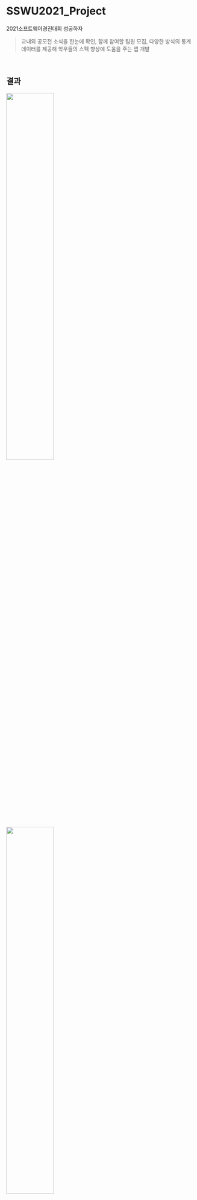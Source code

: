 # SSWU2021_Project
2021소프트웨어경진대회 성공하자

> 교내외 공모전 소식을 한눈에 확인, 함께 참여할 팀원 모집, 다양한 방식의 통계 데이터를 제공해 학우들의 스펙 향상에 도움을 주는 앱 개발
</br>

## 결과

<img src="https://user-images.githubusercontent.com/77660379/168833273-0611bca5-a598-4688-851e-795b0a032929.gif" width="50%" align="left"/>
<img src="https://user-images.githubusercontent.com/77660379/168833432-62db5028-4c76-4e9b-89f0-d58a22a10d00.gif" width="50%" align="center"/>
<img src="https://user-images.githubusercontent.com/77660379/168833557-5b9d31d1-c4f7-4a17-bb61-acaf9d661f48.gif" width="50%" align="right"/>

## 주요 기능

#### 교내, 교외 공모전 정보 함께 제공
![image](https://user-images.githubusercontent.com/77660379/168837418-5886347b-d4bb-4a18-bdf7-6f2b0ee15cf6.png)

#### 팀원 모집 기능 제공
![image](https://user-images.githubusercontent.com/77660379/168837607-73a4174d-58d0-4977-b8c6-7c9d014c9acd.png)

#### 통계 데이터 제공
![image](https://user-images.githubusercontent.com/77660379/168837795-e959d083-f6a9-4f7e-bffc-3326844ddcf5.png)



## Tech stack
- `firebase`
- `java`
- `androidstudio`
